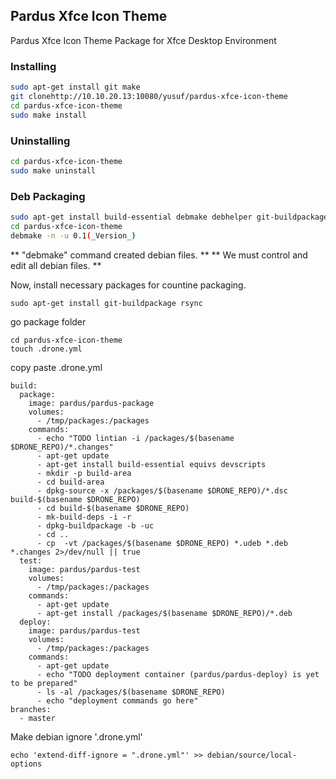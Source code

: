 ## Pardus Xfce Icon Theme
Pardus Xfce Icon Theme Package for Xfce Desktop Environment

### Installing
```sh
sudo apt-get install git make
git clonehttp://10.10.20.13:10080/yusuf/pardus-xfce-icon-theme
cd pardus-xfce-icon-theme
sudo make install
```

### Uninstalling
```sh
cd pardus-xfce-icon-theme
sudo make uninstall
```

### Deb Packaging
```sh
sudo apt-get install build-essential debmake debhelper git-buildpackage pristine-tar
cd pardus-xfce-icon-theme
debmake -n -u 0.1(_Version_)
```

** "debmake" command created debian files. **
** We must control and edit all debian files. **


Now, install necessary packages for countine packaging.
```
sudo apt-get install git-buildpackage rsync
```

go package folder
```
cd pardus-xfce-icon-theme
touch .drone.yml
```

copy paste .drone.yml
```
build:
  package:
    image: pardus/pardus-package
    volumes:
      - /tmp/packages:/packages
    commands:
      - echo "TODO lintian -i /packages/$(basename $DRONE_REPO)/*.changes"
      - apt-get update
      - apt-get install build-essential equivs devscripts
      - mkdir -p build-area
      - cd build-area
      - dpkg-source -x /packages/$(basename $DRONE_REPO)/*.dsc build-$(basename $DRONE_REPO)
      - cd build-$(basename $DRONE_REPO)
      - mk-build-deps -i -r
      - dpkg-buildpackage -b -uc
      - cd ..
      - cp  -vt /packages/$(basename $DRONE_REPO) *.udeb *.deb *.changes 2>/dev/null || true
  test:
    image: pardus/pardus-test
    volumes:
      - /tmp/packages:/packages
    commands:
      - apt-get update
      - apt-get install /packages/$(basename $DRONE_REPO)/*.deb
  deploy:
    image: pardus/pardus-test
    volumes:
      - /tmp/packages:/packages
    commands:
      - apt-get update
      - echo "TODO deployment container (pardus/pardus-deploy) is yet to be prepared"
      - ls -al /packages/$(basename $DRONE_REPO)
      - echo "deployment commands go here"
branches:
  - master
```

Make debian ignore '.drone.yml'
```
echo 'extend-diff-ignore = ".drone.yml"' >> debian/source/local-options
```

